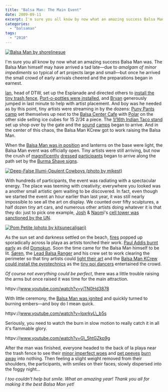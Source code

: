 ```yaml
---
title: "Balsa Man: The Main Event"
date: 2009-09-11
excerpt: I'm sure you all know by now what an amazing success Balsa Man was. The Balsa Man himself may have arrived a tad late—due to amalgam of minor impediments so typical of art projects large and small—but once he arrived the small crowd of early arrivals cheered and the preparations began in earnest.
categories: 
  - "balsaman"
tags: 
  - "2010"
---
```


[![Balsa Man by shorelinesue](/images/3893426009_bc91e08b6a.jpg "Balsa Man by shorelinesue")](http://www.flickr.com/photos/susanhobbs/3893426009/in/pool-balsaman2009)

I'm sure you all know by now what an amazing success Balsa Man was. The Balsa Man himself may have arrived a tad late—due to _amalgam of_ _minor impediments_ so typical of art projects large and small—but once he arrived the small crowd of early arrivals cheered and the preparations began in earnest.

[Ian](http://twitter.com/ireasor), head of DTW, set up the Esplanade and directed others to [install the tiny trash fence](http://www.flickr.com/photos/cianna/3895326376/in/pool-balsaman2009), [Port-o-potties were installed](http://www.flickr.com/photos/princessbuttercup/3899765502/in/pool-balsaman2009 ), and [Bryan](http://twitter.com/avulsionist) generously jumped in last minute to help with artist placement. And boy was he needed as by this point, tiny artists were streaming in by the dozens: [Puny Pants camp](http://www.flickr.com/photos/mikest/3901004041/in/pool-balsaman2009 ) set themselves up next to the [Balsa Center Cafe](http://www.flickr.com/photos/miikka_skaffari/3891403923/in/pool-balsaman2009 ) with [Polar](http://www.flickr.com/photos/audreypenven/3895076764/in/pool-balsaman2009 ) on the other side selling ice cubes for 15 2/3¢ a piece. The [1/16th Indian Taco stand](http://www.flickr.com/photos/sninky-chan/3894718411/in/pool-balsaman2009 ) set up shop over by the gate and the [sound](http://www.flickr.com/photos/cianna/3895331438/in/pool-balsaman2009 ) [camps](http://www.flickr.com/photos/arse_writes/3893741848/in/pool-balsaman2009) began to arrive. And in the center of this chaos, the Balsa Man KCrew got to work raising the Balsa Man.

When the [Balsa Man was in position](http://www.flickr.com/photos/miikka_skaffari/3891401793/in/pool-balsaman2009) and lanterns on the base were light, the Balsa Man event was officially open. Tiny artists were still arriving, but now the crush of [magnificently](http://www.flickr.com/photos/miikka_skaffari/3892200134/in/pool-balsaman2009) [dressed](http://www.flickr.com/photos/miikka_skaffari/3891408519/in/pool-balsaman2009) [participants](http://www.flickr.com/photos/beanafield/3891452587/in/pool-balsaman2009) began to arrive along the path set by the [Burma Shave signs](http://www.flickr.com/photos/susanhobbs/3893408271/in/pool-balsaman2009).

[![Deep-False Illumi-Opulent Cowboys (photo by mikest)](/images/3900962573_8bcd214121.jpg "Deep-False Illumi-Opulent Cowboys (photo by mikest)")](http://www.flickr.com/photos/mikest/3900962573/in/pool-balsaman2009)

With hundreds of participants, the event was radiating with a spectacular energy. The place was teeming with creativity; everywhere you looked was a another small artistic gem waiting to be discovered. In fact, even though we started the event an hour earlier than last year, it was still nearly impossible to see all the art on display. We counted over fifty sculptures, a half dozen tiny art cars, and numerous other artists doing whatever it is that they do: just to pick one example, [Josh](http://twitter.com/xek) & [Naom](http://twitter.com/nthmost )i's [cell tower was sanctioned by the UN](http://www.flickr.com/photos/sir_edw/3897136195/in/pool-balsaman2009).

[![Pom Petite (photo by kitsunecaligari)](/images/3893764144_931fc6ccc8.jpg "Pom Petite (photo by kitsunecaligari)")](http://www.flickr.com/photos/kitsunecaligari/3893764144/in/pool-balsaman2009)

As the sun set and darkness settled on the beach, [fires](http://www.flickr.com/photos/cianna/3895331716/in/pool-balsaman2009) popped up sporadically across la playa as artists torched their work. [Paul Addis burnt early](http://www.flickr.com/photos/sninky-chan/3895556080/in/pool-balsaman2009 ) as did [Domokun](http://www.flickr.com/photos/princessbuttercup/3899767736/in/pool-balsaman2009). Soon the time came for the Balsa Man himself to be lit. [Søren](http://twitter.com/sorenrags), the [Lead Balsa Ranger](http://www.flickr.com/photos/beanafield/3892259202/in/pool-balsaman2009) and his crew set to work clearing the perimeter so that tiny artists could [light their art](http://www.flickr.com/photos/susanhobbs/3894245200/in/pool-balsaman2009) and the [Balsa Man KCrew could install the pyrotechnics](http://www.flickr.com/photos/audreypenven/3895088204/in/pool-balsaman2009) as the [tiny poi dancers](http://www.flickr.com/photos/princessbuttercup/3898986479/in/pool-balsaman2009) entertained the crowd.

_Of course not everything could be perfect_, there was a little trouble raising the arms but once raised it was time for the main attraction.

httpv://www.youtube.com/watch?v=yjTN0Hd3878

With little ceremony, the [Balsa Man was ignited](http://www.flickr.com/photos/beanafield/3891475569/in/pool-balsaman2009) and quickly turned to burning embers—and boy do I mean quick.

httpv://www.youtube.com/watch?v=loxrkyL\_b5s

Seriously, you need to watch the burn in slow motion to really catch it in all it's flammable glory.

httpv://www.youtube.com/watch?v=G\_5htGZkp9g

After the man was finished, everyone headed to the back of la playa near the trash fence to see their [minor imperfect woes](http://www.flickr.com/photos/princessbuttercup/3899767618/in/pool-balsaman2009 ) and [pet peeves](http://www.flickr.com/photos/princessbuttercup/3899767618/in/pool-balsaman2009 ) [burn away](http://www.flickr.com/photos/jacob-davies/3894268766/in/pool-balsaman2009) into nothing. Then feeling a slight weight removed from their shoulders, the participants, with smiles on their faces, slowly dispersed into the foggy night…

_I too couldn't help but smile. What an amazing year! Thank you all for making it the best Balsa Man yet!_
